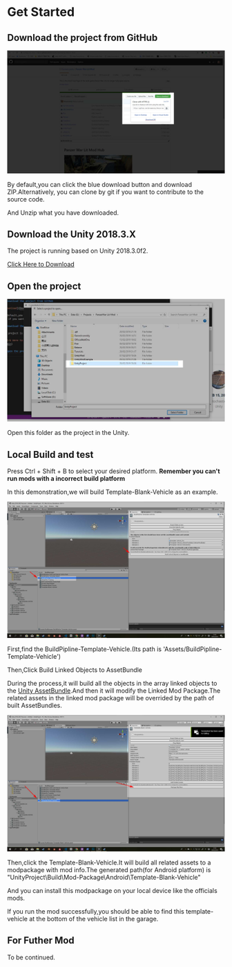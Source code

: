 # Get Started

## Download the project from GitHub

![Download](Download.jpg)

By default,you can click the blue download button and download ZIP.Alternatively, you can clone by git if you want to contribute to the source code.

And Unzip what you have downloaded.

## Download the Unity 2018.3.X

The project is running based on Unity 2018.3.0f2.

[Click Here to Download](https://unity3d.com/get-unity/download?thank-you=update&download_nid=59189&os=Win)

## Open the project

![OpenProject](OpenProject.jpg)

Open this folder as the project in the Unity.

## Local Build and test

Press Ctrl + Shift + B to select your desired platform.
**Remember you can't run mods with a incorrect build platform**

In this demonstration,we will build Template-Blank-Vehicle as an example.

![BuildPipline](BuildPipline.jpg)

First,find the BuildPipline-Template-Vehicle.(Its path is 'Assets/BuildPipline-Template-Vehicle')

Then,Click Build Linked Objects to AssetBundle

During the process,it will build all the objects in the array linked objects to the [Unity AssetBundle](https://docs.unity3d.com/Manual/AssetBundlesIntro.html).And then it will modify the Linked Mod Package.The related assets in the linked mod package will be overrided by the path of built AssetBundles.

![BuildPackage](BuildPackage.jpg)

Then,click the Template-Blank-Vehicle.It will build all related assets to a modpackage with mod info.The generated path(for Android platform) is "UnityProject\Build\Mod-Package\Android\Template-Blank-Vehicle"

And you can install this modpackage on your local device like the officials mods.

If you run the mod successfully,you should be able to find this template-vehicle at the bottom of the vehicle list in the garage.

## For Futher Mod

To be continued.

<!-- Tutorial: [Import a vehicle mod](Vehicle.md) -->
